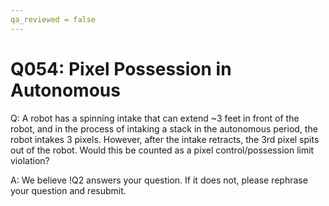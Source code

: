```yaml
---
qa_reviewed = false
---
```


# Q054: Pixel Possession in Autonomous

Q: A robot has a spinning intake that can extend ~3 feet in front of the robot, and in the process of intaking a stack in the autonomous period, the robot intakes 3 pixels. However, after the intake retracts, the 3rd pixel spits out of the robot. Would this be counted as a pixel control/possession limit violation?

A: We believe !Q2 answers your question. If it does not, please rephrase your question and resubmit.